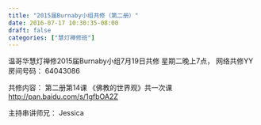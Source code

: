 ```yaml
---
title: "2015届Burnaby小组共修（第二册）"
date: 2016-07-17 10:30:35-08:00
draft: false
categories: ["慧灯禅修班"]
---
```

温哥华慧灯禅修2015届Burnaby小组7月19日共修
星期二晚上7点，
网络共修YY房间号码： 64043086

共修内容：
第二册第14课 《佛教的世界观》共一次课
http://pan.baidu.com/s/1gfbOA2Z

主持串讲师兄： Jessica
